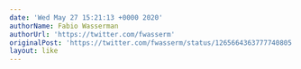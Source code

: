 ```yaml
---
date: 'Wed May 27 15:21:13 +0000 2020'
authorName: Fabio Wasserman
authorUrl: 'https://twitter.com/fwasserm'
originalPost: 'https://twitter.com/fwasserm/status/1265664363777740805'
layout: like
---
```

